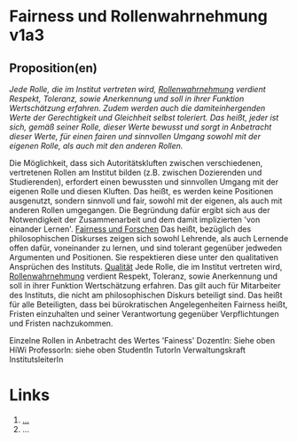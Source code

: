 <!---
   NAME - The NAME of this project is:
ethos

  FILE - The FILENAME of the current file is:
/v1a3.md

  CREATION - This project was CREATED on:
2017-01-28-16:15:00 UTC

  MODIFICATION - This project was last MODIFIED on:
2017-01-28-16:15:00 UTC

  VERSION - The current VERSION of this project is:
<git-commit-hash>-2017-01-28-16:15:00 UTC

  CREATOR(S) - This project was CREATED by:
Michael Czechowski, Martin Maga

  CONTACT - You can CONTACT the creator(s) or developer(s) of this project at:
E-Mail: mail@martinmaga.de

  COPYRIGHT - The COPYRIGHT holder of this project is:
COPYRIGHT (c) 2016 Martin Maga

  LICENSE - This project is LICENSED under the following license:
Martin Maga 2016 CC BY-SA 4.0 https://creativecommons.org

  SUBFILE – This is a SUBFILE! For more INFORMATION on this project go to:
/README.md
--->

# Fairness und Rollenwahrnehmung v1a3
## Proposition(en)

*Jede Rolle, die im Institut vertreten wird, [Rollenwahrnehmung](../contents/actions/a3_roles) verdient Respekt, Toleranz, sowie Anerkennung und soll in ihrer Funktion Wertschätzung erfahren. Zudem werden auch die damiteinhergenden Werte der Gerechtigkeit und Gleichheit selbst toleriert. Das heißt, jeder ist sich, gemäß seiner Rolle, dieser Werte bewusst und sorgt in Anbetracht dieser Werte, für einen fairen und sinnvollen Umgang sowohl mit der eigenen Rolle, als auch mit den anderen Rollen.*



Die Möglichkeit, dass sich Autoritätskluften zwischen verschiedenen, vertretenen Rollen am Institut bilden (z.B. zwischen Dozierenden und Studierenden), erfordert einen bewussten und sinnvollen Umgang mit der eigenen Rolle und diesen Kluften. Das heißt, es werden keine Positionen ausgenutzt, sondern sinnvoll und fair, sowohl mit der eigenen, als auch mit anderen Rollen umgegangen. Die Begründung dafür ergibt sich aus der Notwendigkeit der Zusammenarbeit und dem damit implizierten 'von einander Lernen'. [Fairness und Forschen](../content/fields/v1a1)
Das heißt, bezüglich des philosophischen Diskurses zeigen sich sowohl Lehrende, als auch Lernende offen dafür, voneinander zu lernen, und sind tolerant gegenüber jedweden Argumenten und Positionen. Sie respektieren diese unter den qualitativen Ansprüchen des Instituts. [Qualität](../contents/values/v5_quality.md)
Jede Rolle, die im Institut vertreten wird, [Rollenwahrnehmung](../contents/actions/a3_roles) verdient Respekt, Toleranz, sowie Anerkennung und soll in ihrer Funktion Wertschätzung erfahren. Das gilt auch für Mitarbeiter des Instituts, die nicht am philosophischen Diskurs beteiligt sind.
Das heißt für alle Beteiligten, dass bei bürokratischen Angelegenheiten Fairness heißt, Fristen einzuhalten und seiner Verantwortung gegenüber Verpflichtungen und Fristen nachzukommen.

Einzelne Rollen in Anbetracht des Wertes 'Fainess'
DozentIn: Siehe oben
HiWi
ProfessorIn: siehe oben
StudentIn
TutorIn
Verwaltungskraft
InstitutsleiterIn



# Links
  1. […](…)
  2. …
